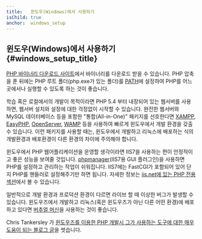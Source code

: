 ```yaml
---
title:   윈도우(Windows)에서 사용하기
isChild: true
anchor:  windows_setup
---
```


## 윈도우(Windows)에서 사용하기 {#windows_setup_title}

[PHP 바이너리 다운로드 사이트][php-downloads]에서 바이너리를 다운로드 받을 수 있습니다. PHP 압축을 푼 뒤에는 PHP 루트 폴더(php.exe가 있는 폴더)를 [PATH][windows-path]에 설정하여 PHP를 어느 곳에서나 실행할 수 있도록 하는 것이 좋습니다.

학습 혹은 로컬에서의 개발이 목적이라면 PHP 5.4 부터 내장되어 있는 웹서버를 사용하면, 웹서버 설치와 설정에 대한
걱정없이 시작할 수 있습니다. 완전한 웹서버와 MySQL 데이터베이스 등을 포함한 "통합(All-in-One)" 패키지를 선호한다면
[XAMPP][xampp], [EasyPHP][easyphp], [OpenServer][openserver], [WAMP][wamp] 등을 사용하여 빠르게 윈도우에서 개발
환경을 갖출 수 있습니다. 이런 패키지를 사용할 때는, 윈도우에서 개발하고 리눅스에 배포하는 식의 개발환경과 배포환경이
다른 환경의 차이에 주의해야 합니다.

윈도우에서 PHP 웹어플리케이션을 운영할 생각이라면 IIS7을 사용하는 편이 안정적이고 좋은 성능을 보여줄 것입니다.
[phpmanager][phpmanager](IIS7용 GUI 플러그인)을 사용하면 PHP를 설정하고 관리하는 작업이 쉬워집니다. IIS7에는 FastCGI가
포함되어 있어 단지 PHP를 핸들러로 설정해주기만 하면 됩니다. 자세한 정보는 [iis.net에 있는 PHP 전용 섹션][php-iis]에서
볼 수 있습니다.

일반적으로 개발 환경과 프로덕션 환경이 다르면 라이브 할 때 이상한 버그가 발생할 수 있습니다. 윈도우즈에서 개발하고 리눅스(혹은 윈도우즈가 아닌 다른 어떤 환경)에 배포하고 있다면 [버추얼 머신](/#virtualization_title)을 사용하는 것이 좋습니다.

Chris Tankersley 가 [윈도우즈를 이용한 PHP 개발시 그가 사용하는 도구에 대한 매우 도움이 되는 블로그 글][windows-tools]을 썻습니다.

[easyphp]: https://www.easyphp.org/
[phpmanager]: http://phpmanager.codeplex.com/
[openserver]: https://ospanel.io/
[wamp]: https://www.wampserver.com/en/
[php-downloads]: https://windows.php.net/download/
[php-iis]: https://php.iis.net/
[windows-path]: https://www.windows-commandline.com/set-path-command-line/
[windows-tools]: https://ctankersley.com/2016/11/13/developing-on-windows-2016/
[xampp]: http://www.apachefriends.org/
